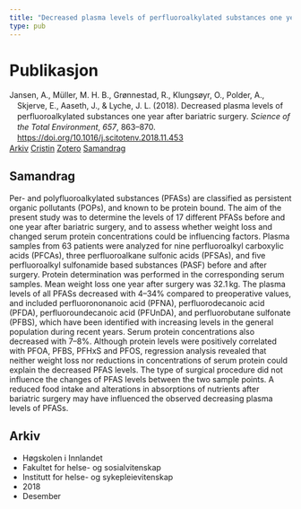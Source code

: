 ```yaml
---
title: "Decreased plasma levels of perfluoroalkylated substances one year after bariatric surgery"
type: pub
---
```

<h1>Publikasjon</h1>
<article id="csl-bib-container-RLP3S4SU" class="csl-bib-container">
  <div class="csl-bib-body" style="line-height: 1.35; padding-left: 1em; text-indent:-1em;">
  <div class="csl-entry">Jansen, A., M&#xFC;ller, M. H. B., Gr&#xF8;nnestad, R., Klungs&#xF8;yr, O., Polder, A., Skjerve, E., Aaseth, J., &amp; Lyche, J. L. (2018). Decreased plasma levels of perfluoroalkylated substances one year after bariatric surgery. <i>Science of the Total Environment</i>, <i>657</i>, 863&#x2013;870. <a href="https://doi.org/10.1016/j.scitotenv.2018.11.453">https://doi.org/10.1016/j.scitotenv.2018.11.453</a></div>
</div>
  <div class="csl-bib-buttons">
    <a href="#taxonomy-article-RLP3S4SU" class="csl-bib-button">Arkiv</a>
    <a href="https://app.cristin.no/results/show.jsf?id=1644455" alt="Cristin URL" class="csl-bib-button">Cristin</a>
    <a href="http://zotero.org/groups/5022929/items/RLP3S4SU" alt="Zotero URL" class="csl-bib-button">Zotero</a>
    <a href="#abstract-article-RLP3S4SU" class="csl-bib-button">Samandrag</a>
  </div>
  <div id="csl-bib-meta-container-RLP3S4SU"></div>
</article>
<div id="csl-bib-meta-RLP3S4SU" class="csl-bib-meta">
  <article id="abstract-article-RLP3S4SU" class="abstract-article">
    <h1>Samandrag</h1>
    Per- and polyfluoroalkylated substances (PFASs) are classified as persistent organic pollutants (POPs), and known to be protein bound. The aim of the present study was to determine the levels of 17 different PFASs before and one year after bariatric surgery, and to assess whether weight loss and changed serum protein concentrations could be influencing factors. Plasma samples from 63 patients were analyzed for nine perfluoroalkyl carboxylic acids (PFCAs), three perfluoroalkane sulfonic acids (PFSAs), and five perfluoroalkyl sulfonamide based substances (PASF) before and after surgery. Protein determination was performed in the corresponding serum samples. Mean weight loss one year after surgery was 32.1 kg. The plasma levels of all PFASs decreased with 4–34% compared to preoperative values, and included perfluorononanoic acid (PFNA), perfluorodecanoic acid (PFDA), perfluoroundecanoic acid (PFUnDA), and perfluorobutane sulfonate (PFBS), which have been identified with increasing levels in the general population during recent years. Serum protein concentrations also decreased with 7–8%. Although protein levels were positively correlated with PFOA, PFBS, PFHxS and PFOS, regression analysis revealed that neither weight loss nor reductions in concentrations of serum protein could explain the decreased PFAS levels. The type of surgical procedure did not influence the changes of PFAS levels between the two sample points. A reduced food intake and alterations in absorptions of nutrients after bariatric surgery may have influenced the observed decreasing plasma levels of PFASs.
  </article>
  <article id="taxonomy-article-RLP3S4SU" class="taxonomy-article">
    <h1>Arkiv</h1>
    <ul>
      <li>Høgskolen i Innlandet</li>
      <li>Fakultet for helse- og sosialvitenskap</li>
      <li>Institutt for helse- og sykepleievitenskap</li>
      <li>2018</li>
      <li>Desember</li>
    </ul>
  </article>
</div>
